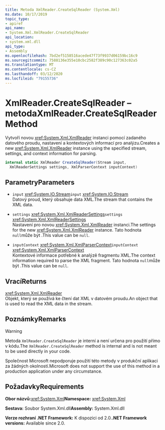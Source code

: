 ```yaml
---
title: Metoda XmlReader.CreateSqlReader (System.Xml)
ms.date: 10/17/2019
topic_type:
- apiref
api_name:
- System.Xml.XmlReader.CreateSqlReader
api_location:
- system.xml.dll
api_type:
- Assembly
ms.openlocfilehash: 7bd2ef5158516acede47f73f9937d06159bc16c9
ms.sourcegitcommit: 7588136e355e10cbc2582f389c90c127363c02a5
ms.translationtype: MT
ms.contentlocale: cs-CZ
ms.lasthandoff: 03/12/2020
ms.locfileid: "79155736"
---
```

# <a name="xmlreadercreatesqlreader-method"></a><span data-ttu-id="664a9-102">XmlReader.CreateSqlReader – metoda</span><span class="sxs-lookup"><span data-stu-id="664a9-102">XmlReader.CreateSqlReader Method</span></span>

<span data-ttu-id="664a9-103">Vytvoří novou <xref:System.Xml.XmlReader> instanci pomocí zadaného datového proudu, nastavení a kontextových informací pro analýzu.</span><span class="sxs-lookup"><span data-stu-id="664a9-103">Creates a new <xref:System.Xml.XmlReader> instance using the specified stream, settings, and context information for parsing.</span></span>

```csharp
internal static XmlReader CreateSqlReader(Stream input,
  XmlReaderSettings settings, XmlParserContext inputContext)
```

## <a name="parameters"></a><span data-ttu-id="664a9-104">Parametry</span><span class="sxs-lookup"><span data-stu-id="664a9-104">Parameters</span></span>

- <span data-ttu-id="664a9-105">`input` <xref:System.IO.Stream></span><span class="sxs-lookup"><span data-stu-id="664a9-105">`input` <xref:System.IO.Stream></span></span>  
  <span data-ttu-id="664a9-106">Datový proud, který obsahuje data XML.</span><span class="sxs-lookup"><span data-stu-id="664a9-106">The stream that contains the XML data.</span></span>

- <span data-ttu-id="664a9-107">`settings` <xref:System.Xml.XmlReaderSettings></span><span class="sxs-lookup"><span data-stu-id="664a9-107">`settings` <xref:System.Xml.XmlReaderSettings></span></span>  
  <span data-ttu-id="664a9-108">Nastavení pro novou <xref:System.Xml.XmlReader> instanci.</span><span class="sxs-lookup"><span data-stu-id="664a9-108">The settings for the new <xref:System.Xml.XmlReader> instance.</span></span> <span data-ttu-id="664a9-109">Tato hodnota `null`může být .</span><span class="sxs-lookup"><span data-stu-id="664a9-109">This value can be `null`.</span></span>

- <span data-ttu-id="664a9-110">`inputContext` <xref:System.Xml.XmlParserContext></span><span class="sxs-lookup"><span data-stu-id="664a9-110">`inputContext` <xref:System.Xml.XmlParserContext></span></span>  
  <span data-ttu-id="664a9-111">Kontextové informace potřebné k analýzě fragmentu XML.</span><span class="sxs-lookup"><span data-stu-id="664a9-111">The context information required to parse the XML fragment.</span></span> <span data-ttu-id="664a9-112">Tato hodnota `null`může být .</span><span class="sxs-lookup"><span data-stu-id="664a9-112">This value can be `null`.</span></span>

## <a name="returns"></a><span data-ttu-id="664a9-113">Vrací</span><span class="sxs-lookup"><span data-stu-id="664a9-113">Returns</span></span>

<xref:System.Xml.XmlReader>  
<span data-ttu-id="664a9-114">Objekt, který se používá ke čtení dat XML v datovém proudu.</span><span class="sxs-lookup"><span data-stu-id="664a9-114">An object that is used to read the XML data in the stream.</span></span>

## <a name="remarks"></a><span data-ttu-id="664a9-115">Poznámky</span><span class="sxs-lookup"><span data-stu-id="664a9-115">Remarks</span></span>

> [!WARNING]
> <span data-ttu-id="664a9-116">Metoda `XmlReader.CreateSqlReader` je interní a není určena pro použití přímo v kódu.</span><span class="sxs-lookup"><span data-stu-id="664a9-116">The `XmlReader.CreateSqlReader` method is internal and is not meant to be used directly in your code.</span></span>
>
> <span data-ttu-id="664a9-117">Společnost Microsoft nepodporuje použití této metody v produkční aplikaci za žádných okolností.</span><span class="sxs-lookup"><span data-stu-id="664a9-117">Microsoft does not support the use of this method in a production application under any circumstance.</span></span>

## <a name="requirements"></a><span data-ttu-id="664a9-118">Požadavky</span><span class="sxs-lookup"><span data-stu-id="664a9-118">Requirements</span></span>

<span data-ttu-id="664a9-119">**Obor názvů:**<xref:System.Xml></span><span class="sxs-lookup"><span data-stu-id="664a9-119">**Namespace:** <xref:System.Xml></span></span>

<span data-ttu-id="664a9-120">**Sestava:** Soubor System.Xml.dll</span><span class="sxs-lookup"><span data-stu-id="664a9-120">**Assembly:** System.Xml.dll</span></span>

<span data-ttu-id="664a9-121">**Verze rozhraní .NET Framework:** K dispozici od 2.0.</span><span class="sxs-lookup"><span data-stu-id="664a9-121">**.NET Framework versions:** Available since 2.0.</span></span>
